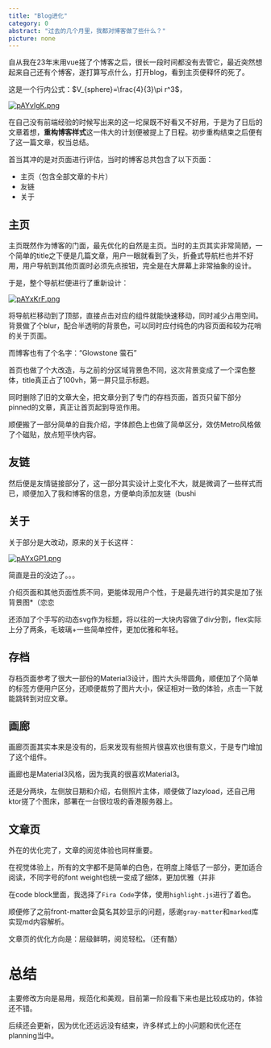 ```yaml
---
title: "Blog进化"
category: 0
abstract: "过去的几个月里，我都对博客做了些什么？"
picture: none
---
```


自从我在23年末用vue搓了个博客之后，很长一段时间都没有去管它，最近突然想起来自己还有个博客，遂打算写点什么，打开blog，看到主页便释怀的死了。

这是一个行内公式：$V_{sphere}=\frac{4}{3}\pi r^3$，

[![pAYvIgK.png](https://s21.ax1x.com/2024/10/13/pAYvIgK.png)](https://imgse.com/i/pAYvIgK)

在自己没有前端经验的时候写出来的这一坨屎既不好看又不好用，于是为了日后的文章着想，**重构博客样式**这一伟大的计划便被提上了日程。初步重构结束之后便有了这一篇文章，权当总结。

首当其冲的是对页面进行评估，当时的博客总共包含了以下页面：
- 主页（包含全部文章的卡片）
- 友链
- 关于
## 主页
主页既然作为博客的门面，最先优化的自然是主页。当时的主页其实非常简陋，一个简单的title之下便是几篇文章，用户一眼就看到了头，折叠式导航栏也并不好用，用户导航到其他页面时必须先点按钮，完全是在大屏幕上非常抽象的设计。

于是，整个导航栏便进行了重新设计：

[![pAYxKrF.png](https://s21.ax1x.com/2024/10/13/pAYxKrF.png)](https://imgse.com/i/pAYxKrF)

将导航栏移动到了顶部，直接点击对应的组件就能快速移动，同时减少占用空间。背景做了个blur，配合半透明的背景色，可以同时应付纯色的内容页面和较为花哨的关于页面。

而博客也有了个名字：“Glowstone 萤石”

首页也做了个大改造，与之前的分区域背景色不同，这次背景变成了一个深色整体，title真正占了100vh，第一屏只显示标题。

同时删除了旧的文章大全，把文章分到了专门的存档页面，首页只留下部分pinned的文章，真正让首页起到导览作用。

顺便搬了一部分简单的自我介绍，字体颜色上也做了简单区分，效仿Metro风格做了个磁贴，放点短平快内容。

## 友链
然后便是友情链接部分了，这一部分其实设计上变化不大，就是微调了一些样式而已，顺便加入了我和博客的信息，方便单向添加友链（bushi

## 关于

关于部分是大改动，原来的关于长这样：

[![pAYxGP1.png](https://s21.ax1x.com/2024/10/13/pAYxGP1.png)](https://imgse.com/i/pAYxGP1)

简直是丑的没边了。。。

介绍页面和其他页面性质不同，更能体现用户个性，于是最先进行的其实是加了张背景图*（恋恋

还添加了个手写的动态svg作为标题，将以往的一大块内容做了div分割，flex实际上分了两条，毛玻璃+一些简单控件，更加优雅和年轻。

## 存档

存档页面参考了很大一部份的Material3设计，图片大头带圆角，顺便加了个简单的标签方便用户区分，还顺便裁剪了图片大小，保证相对一致的体验，点击一下就能跳转到对应文章。

## 画廊

画廊页面其实本来是没有的，后来发现有些照片很喜欢也很有意义，于是专门增加了这个组件。

画廊也是Material3风格，因为我真的很喜欢Material3。

还是分两块，左侧放日期和介绍，右侧照片主体，顺便做了lazyload，还自己用ktor搓了个图床，部署在一台很垃圾的香港服务器上。

## 文章页

外在的优化完了，文章的阅览体验也同样重要。

在视觉体验上，所有的文字都不是简单的白色，在明度上降低了一部分，更加适合阅读，不同字号的font weight也统一变成了细体，更加优雅（并非

在code block里面，我选择了`Fira Code`字体，使用`highlight.js`进行了着色。

顺便修了之前front-matter会莫名其妙显示的问题，感谢`gray-matter`和`marked`库实现md内容解析。

文章页的优化方向是：层级鲜明，阅览轻松。（还有酷）

# 总结

主要修改方向是易用，规范化和美观，目前第一阶段看下来也是比较成功的，体验还不错。

后续还会更新，因为优化还远远没有结束，许多样式上的小问题和优化还在planning当中。

